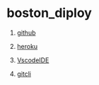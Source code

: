 # boston_diploy


<!-- requre tools and software -->

1. [github](https://github.com)

2. [heroku](https://heroku.com)
3. [VscodeIDE](https://visualstudio.com)
4. [gitcli](https://gitcli.com)